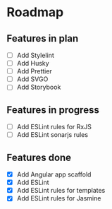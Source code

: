 # Roadmap

## Features in plan

- [ ] Add Stylelint
- [ ] Add Husky
- [ ] Add Prettier
- [ ] Add SVGO
- [ ] Add Storybook

## Features in progress

- [ ] Add ESLint rules for RxJS
- [ ] Add ESLint sonarjs rules

## Features done

- [x] Add Angular app scaffold
- [x] Add ESLint
- [x] Add ESLint rules for templates
- [x] Add ESLint rules for Jasmine
